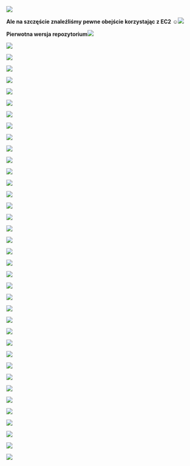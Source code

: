 ﻿![](Aspose.Words.a68ce519-d855-491a-83fc-5a77017bcce4.001.png)

**Ale na szczęście znaleźliśmy pewne obejście korzystając z EC2** ☺![](Aspose.Words.a68ce519-d855-491a-83fc-5a77017bcce4.002.jpeg)

**Pierwotna wersja repozytorium![](Aspose.Words.a68ce519-d855-491a-83fc-5a77017bcce4.003.jpeg)**

![](Aspose.Words.a68ce519-d855-491a-83fc-5a77017bcce4.004.jpeg)

![](Aspose.Words.a68ce519-d855-491a-83fc-5a77017bcce4.005.jpeg)

![](Aspose.Words.a68ce519-d855-491a-83fc-5a77017bcce4.006.jpeg)

![](Aspose.Words.a68ce519-d855-491a-83fc-5a77017bcce4.007.jpeg)

![](Aspose.Words.a68ce519-d855-491a-83fc-5a77017bcce4.008.jpeg)

![](Aspose.Words.a68ce519-d855-491a-83fc-5a77017bcce4.009.jpeg)

![](Aspose.Words.a68ce519-d855-491a-83fc-5a77017bcce4.010.jpeg)

![](Aspose.Words.a68ce519-d855-491a-83fc-5a77017bcce4.011.jpeg)

![](Aspose.Words.a68ce519-d855-491a-83fc-5a77017bcce4.012.jpeg)

![](Aspose.Words.a68ce519-d855-491a-83fc-5a77017bcce4.013.jpeg)

![](Aspose.Words.a68ce519-d855-491a-83fc-5a77017bcce4.014.jpeg)

![](Aspose.Words.a68ce519-d855-491a-83fc-5a77017bcce4.015.jpeg)

![](Aspose.Words.a68ce519-d855-491a-83fc-5a77017bcce4.016.jpeg)

![](Aspose.Words.a68ce519-d855-491a-83fc-5a77017bcce4.017.jpeg)

![](Aspose.Words.a68ce519-d855-491a-83fc-5a77017bcce4.018.jpeg)

![](Aspose.Words.a68ce519-d855-491a-83fc-5a77017bcce4.019.jpeg)

![](Aspose.Words.a68ce519-d855-491a-83fc-5a77017bcce4.020.jpeg)

![](Aspose.Words.a68ce519-d855-491a-83fc-5a77017bcce4.021.jpeg)

![](Aspose.Words.a68ce519-d855-491a-83fc-5a77017bcce4.022.jpeg)

![](Aspose.Words.a68ce519-d855-491a-83fc-5a77017bcce4.023.jpeg)

![](Aspose.Words.a68ce519-d855-491a-83fc-5a77017bcce4.024.jpeg)

![](Aspose.Words.a68ce519-d855-491a-83fc-5a77017bcce4.025.jpeg)

![](Aspose.Words.a68ce519-d855-491a-83fc-5a77017bcce4.026.jpeg)

![](Aspose.Words.a68ce519-d855-491a-83fc-5a77017bcce4.027.jpeg)

![](Aspose.Words.a68ce519-d855-491a-83fc-5a77017bcce4.028.jpeg)

![](Aspose.Words.a68ce519-d855-491a-83fc-5a77017bcce4.029.jpeg)

![](Aspose.Words.a68ce519-d855-491a-83fc-5a77017bcce4.030.jpeg)

![](Aspose.Words.a68ce519-d855-491a-83fc-5a77017bcce4.031.jpeg)

![](Aspose.Words.a68ce519-d855-491a-83fc-5a77017bcce4.032.jpeg)

![](Aspose.Words.a68ce519-d855-491a-83fc-5a77017bcce4.033.jpeg)

![](Aspose.Words.a68ce519-d855-491a-83fc-5a77017bcce4.034.jpeg)

![](Aspose.Words.a68ce519-d855-491a-83fc-5a77017bcce4.035.jpeg)

![](Aspose.Words.a68ce519-d855-491a-83fc-5a77017bcce4.036.jpeg)

![](Aspose.Words.a68ce519-d855-491a-83fc-5a77017bcce4.037.jpeg)

![](Aspose.Words.a68ce519-d855-491a-83fc-5a77017bcce4.038.jpeg)

![](Aspose.Words.a68ce519-d855-491a-83fc-5a77017bcce4.039.jpeg)

![](Aspose.Words.a68ce519-d855-491a-83fc-5a77017bcce4.040.jpeg)
